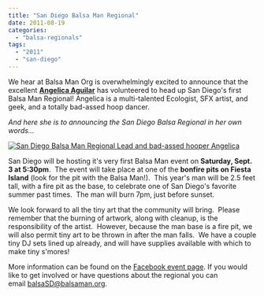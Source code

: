 ```yaml
---
title: "San Diego Balsa Man Regional"
date: 2011-08-19
categories: 
  - "balsa-regionals"
tags: 
  - "2011"
  - "san-diego"
---
```


We hear at Balsa Man Org is overwhelmingly excited to announce that the excellent **[Angelica Aguilar](https://twitter.com/#!/argosXIII)** has volunteered to head up San Diego's first Balsa Man Regional! Angelica is a multi-talented Ecologist, SFX artist, and geek, and a totally bad-assed hoop dancer.

_And here she is to announcing the San Diego Balsa Regional in her own words…_

[![San Diego Balsa Man Regional Lead and bad-assed hooper Angelica](/images/Angelica-e1313781592126.jpg "San Diego Balsa Man Regional Lead and bad-assed hooper Angelica")](http://balsaman.org/wp-content/uploads/2011/08/Angelica-e1313781592126.jpg)

San Diego will be hosting it's very first Balsa Man event on **Saturday, Sept. 3 at 5:30pm**.  The event will take place at one of the **bonfire pits on Fiesta Island** (look for the pit with the Balsa Man!).  This year's man will be 2.5 feet tall, with a fire pit as the base, to celebrate one of San Diego's favorite summer past times.  The man will burn 7pm, just before sunset.

We look forward to all the tiny art that the community will bring.  Please remember that the burning of artwork, along with cleanup, is the responsibility of the artist.  However, because the man base is a fire pit, we will also permit tiny art to be thrown in after the man falls.  We have a couple tiny DJ sets lined up already, and will have supplies available with which to make tiny s'mores!

More information can be found on the [Facebook event page](https://www.facebook.com/event.php?eid=122450634518545 "San Diego Balsa Man Regional Facebook event page"). If you would like to get involved or have questions about the regional you can email [balsaSD@balsaman.org](mailto:balsaSD@balsaman.org).
